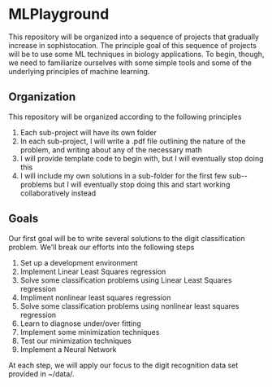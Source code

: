 # MLPlayground
This repository will be organized into a sequence of projects that gradually increase in sophistocation. 
The principle goal of this sequence of projects will be to use some ML techniques in biology applications. 
To begin, though, we need to familiarize ourselves with some simple tools and some of the underlying principles
of machine learning. 

## Organization
This repository will be organized according to the following principles
1. Each sub-project will have its own folder
2. In each sub-project, I will write a .pdf file outlining the nature of the problem, and writing about any of the necessary math 
3. I will provide template code to begin with, but I will eventually stop doing this
4. I will include my own solutions in a sub-folder for the first few sub--problems but I will eventually stop doing this and start working collaboratively instead

## Goals 
Our first goal will be to write several solutions to the digit classification problem. 
We'll break our efforts into the following steps 
1. Set up a development environment
2. Implement Linear Least Squares regression
3. Solve some classification problems using Linear Least Squares regression
4. Impliment nonlinear least squares regression
5. Solve some classification problems using nonlinear least squares regression
6. Learn to diagnose under/over fitting
7. Implement some minimization techniques
8. Test our minimization techniques
9. Implement a Neural Network
    

At each step, we will apply our focus to the digit recognition data set provided in ~/data/.  
